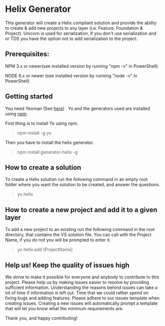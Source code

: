 # Helix Generator

This generator will create a Helix compliant solution and provide the ability to create & add new projects to any layer (i.e. Feature, Foundation & Project). Unicorn is used for serialization, if you don't use serialization and or TDS you have the option not to add serialization to the project. 

## Prerequisites:
NPM 3.x or newer(see installed version by running "npm -v" in PowerShell)

NODE 6.x or newer (see installed version by running "node -v" in PowerShell)

## Getting started

You need Yeoman (See [here](http://yeoman.io/)) . Yo and the generators used are installed using [npm]( https://www.npmjs.com/).

First thing is to install Yo using npm.

> npm install -g yo

Then you have to install the helix generator.

> npm install generator-helix -g

## How to create a solution

To create a Helix solution run the following command in an empty root folder where you want the solution to be created, and answer the questions.

> yo helix

## How to create a new project and add it to a given layer

To add a new project to an existing run the following command in the root directory, that contains the VS solution file.
You can call with the Project Name, if you do not you will be prompted to enter it.

> yo helix:add [ProjectName]


## Help us! Keep the quality of issues high

We strive to make it possible for everyone and anybody to contribute to this project. Please help us by making issues easier to resolve by providing sufficient information. Understanding the reasons behind issues can take a lot of time if information is left out. Time that we could rather spend on fixing bugs and adding features. Please adhere to our issues template when creating issues. Creating a new issues will automatically prompt a template that will let you know what the minimum requirements are.

Thank you, and happy contributing!
